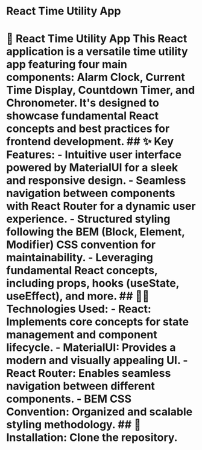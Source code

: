# React Time Utility App
  # 🚀 React Time Utility App  This React application is a versatile time utility app featuring four main components: Alarm Clock, Current Time Display, Countdown Timer, and Chronometer. It's designed to showcase fundamental React concepts and best practices for frontend development.  ## ✨ Key Features:  - Intuitive user interface powered by MaterialUI for a sleek and responsive design. - Seamless navigation between components with React Router for a dynamic user experience. - Structured styling following the BEM (Block, Element, Modifier) CSS convention for maintainability. - Leveraging fundamental React concepts, including props, hooks (useState, useEffect), and more.  ## 👩‍💻 Technologies Used:  - **React:** Implements core concepts for state management and component lifecycle. - **MaterialUI:** Provides a modern and visually appealing UI. - **React Router:** Enables seamless navigation between different components. - **BEM CSS Convention:** Organized and scalable styling methodology.  ## 🔧 Installation:  Clone the repository.
